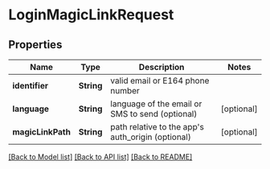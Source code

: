 # LoginMagicLinkRequest

## Properties
Name | Type | Description | Notes
------------ | ------------- | ------------- | -------------
**identifier** | **String** | valid email or E164 phone number | 
**language** | **String** | language of the email or SMS to send (optional) | [optional] 
**magicLinkPath** | **String** | path relative to the app&#39;s auth_origin (optional) | [optional] 

[[Back to Model list]](../README.md#documentation-for-models) [[Back to API list]](../README.md#documentation-for-api-endpoints) [[Back to README]](../README.md)


